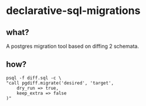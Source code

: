 # declarative-sql-migrations

## what?

A postgres migration tool based on diffing 2 schemata.

## how?

    psql -f diff.sql -c \
    "call pgdiff.migrate('desired', 'target',
        dry_run => true,
        keep_extra => false
    )"

